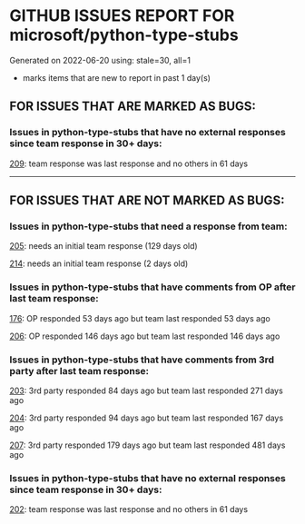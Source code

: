 
# GITHUB ISSUES REPORT FOR microsoft/python-type-stubs


Generated on 2022-06-20 using: stale=30, all=1


* marks items that are new to report in past 1 day(s)


## FOR ISSUES THAT ARE MARKED AS BUGS:


### Issues in python-type-stubs that have no external responses since team response in 30+ days:


  [209](https://github.com/microsoft/python-type-stubs/issues/209 "Missing docstrings for functions in matpotlib.pyplot"): team response was last response and no others in 61 days

---

## FOR ISSUES THAT ARE NOT MARKED AS BUGS:


### Issues in python-type-stubs that need a response from team:


  [205](https://github.com/microsoft/python-type-stubs/issues/205 "[BUG?] VSCode Intellisense Fails To Complete Python's PyQt API Properties"): needs an initial team response (129 days old)

  [214](https://github.com/microsoft/python-type-stubs/issues/214 "matplotlib markerstyle is incomplete"): needs an initial team response (2 days old)

### Issues in python-type-stubs that have comments from OP after last team response:


  [176](https://github.com/microsoft/python-type-stubs/issues/176 "request : opencv-contrib"): OP responded 53 days ago but team last responded 53 days ago

  [206](https://github.com/microsoft/python-type-stubs/issues/206 "No suggestion/autocomplete for example for xml.dom.minidom objects"): OP responded 146 days ago but team last responded 146 days ago

### Issues in python-type-stubs that have comments from 3rd party after last team response:


  [203](https://github.com/microsoft/python-type-stubs/issues/203 "Pylance incorrect unreachable result with pwntools"): 3rd party responded 84 days ago but team last responded 271 days ago

  [204](https://github.com/microsoft/python-type-stubs/issues/204 "Intellisense does work with GTK+ 3 (GObject Introspection)"): 3rd party responded 94 days ago but team last responded 167 days ago

  [207](https://github.com/microsoft/python-type-stubs/issues/207 "RPi.GPIO does not work"): 3rd party responded 179 days ago but team last responded 481 days ago

### Issues in python-type-stubs that have no external responses since team response in 30+ days:


  [202](https://github.com/microsoft/python-type-stubs/issues/202 "vscode autocomplete not working for 'cv2.dnn_DetectionModel' Class"): team response was last response and no others in 61 days

